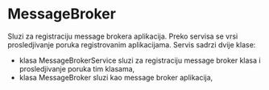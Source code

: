 # MessageBroker

Sluzi za registraciju message brokera aplikacija. Preko servisa se vrsi prosledjivanje poruka registrovanim aplikacijama.
Servis sadrzi dvije klase:
 - klasa MessageBrokerService sluzi za registraciju message broker klasa i prosledjivanje poruka tim klasama,
 - klasa MessageBroker sluzi kao message broker aplikacija,
